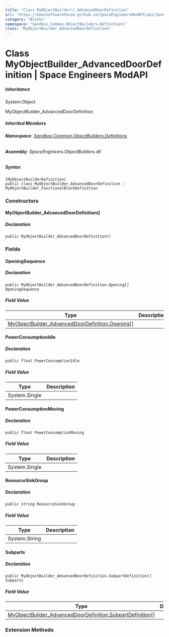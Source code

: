 ```yaml
---
title: "Class MyObjectBuilder\\_AdvancedDoorDefinition"
url: "https://keensoftwarehouse.github.io/SpaceEngineersModAPI/api/Sandbox.Common.ObjectBuilders.Definitions.MyObjectBuilder_AdvancedDoorDefinition.html"
category: "Blocks"
namespace: "Sandbox.Common.ObjectBuilders.Definitions"
class: "MyObjectBuilder_AdvancedDoorDefinition"
---
```


# Class MyObjectBuilder\_AdvancedDoorDefinition | Space Engineers ModAPI

##### Inheritance

System.Object

MyObjectBuilder\_AdvancedDoorDefinition

##### Inherited Members

###### **Namespace**: [Sandbox.Common.ObjectBuilders.Definitions](https://keensoftwarehouse.github.io/SpaceEngineersModAPI/api/Sandbox.Common.ObjectBuilders.Definitions.html)

###### **Assembly**: SpaceEngineers.ObjectBuilders.dll

##### Syntax

```
[MyObjectBuilderDefinition]
public class MyObjectBuilder_AdvancedDoorDefinition : MyObjectBuilder_FunctionalBlockDefinition
```

### Constructors

#### MyObjectBuilder\_AdvancedDoorDefinition()

##### Declaration

```
public MyObjectBuilder_AdvancedDoorDefinition()
```

### Fields

#### OpeningSequence

##### Declaration

```
public MyObjectBuilder_AdvancedDoorDefinition.Opening[] OpeningSequence
```

##### Field Value

| Type | Description |
| --- | --- |
| [MyObjectBuilder\_AdvancedDoorDefinition.Opening](https://keensoftwarehouse.github.io/SpaceEngineersModAPI/api/Sandbox.Common.ObjectBuilders.Definitions.MyObjectBuilder_AdvancedDoorDefinition.Opening.html)\[\] |     |

#### PowerConsumptionIdle

##### Declaration

```
public float PowerConsumptionIdle
```

##### Field Value

| Type | Description |
| --- | --- |
| System.Single |     |

#### PowerConsumptionMoving

##### Declaration

```
public float PowerConsumptionMoving
```

##### Field Value

| Type | Description |
| --- | --- |
| System.Single |     |

#### ResourceSinkGroup

##### Declaration

```
public string ResourceSinkGroup
```

##### Field Value

| Type | Description |
| --- | --- |
| System.String |     |

#### Subparts

##### Declaration

```
public MyObjectBuilder_AdvancedDoorDefinition.SubpartDefinition[] Subparts
```

##### Field Value

| Type | Description |
| --- | --- |
| [MyObjectBuilder\_AdvancedDoorDefinition.SubpartDefinition](https://keensoftwarehouse.github.io/SpaceEngineersModAPI/api/Sandbox.Common.ObjectBuilders.Definitions.MyObjectBuilder_AdvancedDoorDefinition.SubpartDefinition.html)\[\] |     |

### Extension Methods